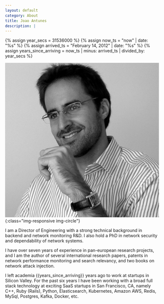```yaml
---
layout: default
category: About
title: Joao Antunes
description: |
---
```



{% assign year_secs = 31536000 %}
{% assign now_ts = "now" | date: "%s" %}
{% assign arrived_ts = "February 14, 2012" | date: "%s" %}
{% assign years_since_arriving = now_ts | minus: arrived_ts | divided_by: year_secs %}

![Joao Antunes](img/me.jpg){:class="img-responsive img-circle"}

I am a Director of Engineering with a strong technical background in backend and network monitoring R&D. I also hold a PhD in network security and dependability of network systems.

I have over seven years of experience in pan-european research projects, and I am the author of several international research papers, patents in network performance monitoring and search relevancy, and two books on network attack injection.

I left academia {{years_since_arriving}} years ago to work at startups in Silicon Valley.
For the past six years I have been working with a broad full stack technology at exciting SaaS startups in San Francisco, CA, namely C++, Ruby (Rails), Python, Elasticsearch, Kubernetes, Amazon AWS, Redis, MySql, Postgres, Kafka, Docker, etc.
